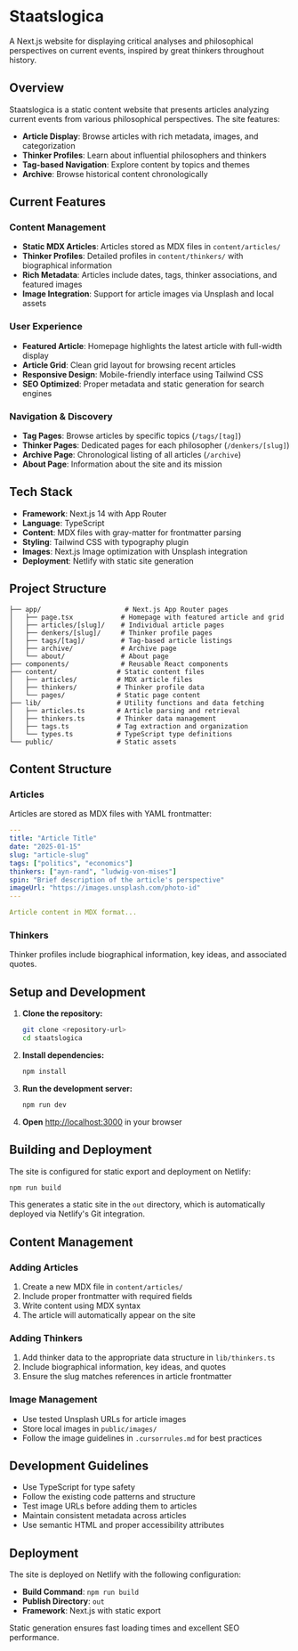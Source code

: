 # Staatslogica

A Next.js website for displaying critical analyses and philosophical perspectives on current events, inspired by great thinkers throughout history.

## Overview

Staatslogica is a static content website that presents articles analyzing current events from various philosophical perspectives. The site features:

- **Article Display**: Browse articles with rich metadata, images, and categorization
- **Thinker Profiles**: Learn about influential philosophers and thinkers
- **Tag-based Navigation**: Explore content by topics and themes
- **Archive**: Browse historical content chronologically

## Current Features

### Content Management
- **Static MDX Articles**: Articles stored as MDX files in `content/articles/`
- **Thinker Profiles**: Detailed profiles in `content/thinkers/` with biographical information
- **Rich Metadata**: Articles include dates, tags, thinker associations, and featured images
- **Image Integration**: Support for article images via Unsplash and local assets

### User Experience
- **Featured Article**: Homepage highlights the latest article with full-width display
- **Article Grid**: Clean grid layout for browsing recent articles
- **Responsive Design**: Mobile-friendly interface using Tailwind CSS
- **SEO Optimized**: Proper metadata and static generation for search engines

### Navigation & Discovery
- **Tag Pages**: Browse articles by specific topics (`/tags/[tag]`)
- **Thinker Pages**: Dedicated pages for each philosopher (`/denkers/[slug]`)
- **Archive Page**: Chronological listing of all articles (`/archive`)
- **About Page**: Information about the site and its mission

## Tech Stack

- **Framework**: Next.js 14 with App Router
- **Language**: TypeScript
- **Content**: MDX files with gray-matter for frontmatter parsing
- **Styling**: Tailwind CSS with typography plugin
- **Images**: Next.js Image optimization with Unsplash integration
- **Deployment**: Netlify with static site generation

## Project Structure

```
├── app/                     # Next.js App Router pages
│   ├── page.tsx            # Homepage with featured article and grid
│   ├── articles/[slug]/    # Individual article pages
│   ├── denkers/[slug]/     # Thinker profile pages
│   ├── tags/[tag]/         # Tag-based article listings
│   ├── archive/            # Archive page
│   └── about/              # About page
├── components/             # Reusable React components
├── content/               # Static content files
│   ├── articles/          # MDX article files
│   ├── thinkers/          # Thinker profile data
│   └── pages/             # Static page content
├── lib/                   # Utility functions and data fetching
│   ├── articles.ts        # Article parsing and retrieval
│   ├── thinkers.ts        # Thinker data management
│   ├── tags.ts            # Tag extraction and organization
│   └── types.ts           # TypeScript type definitions
└── public/                # Static assets
```

## Content Structure

### Articles
Articles are stored as MDX files with YAML frontmatter:

```yaml
---
title: "Article Title"
date: "2025-01-15"
slug: "article-slug"
tags: ["politics", "economics"]
thinkers: ["ayn-rand", "ludwig-von-mises"]
spin: "Brief description of the article's perspective"
imageUrl: "https://images.unsplash.com/photo-id"
---

Article content in MDX format...
```

### Thinkers
Thinker profiles include biographical information, key ideas, and associated quotes.

## Setup and Development

1. **Clone the repository:**
   ```bash
   git clone <repository-url>
   cd staatslogica
   ```

2. **Install dependencies:**
   ```bash
   npm install
   ```

3. **Run the development server:**
   ```bash
   npm run dev
   ```

4. **Open** [http://localhost:3000](http://localhost:3000) in your browser

## Building and Deployment

The site is configured for static export and deployment on Netlify:

```bash
npm run build
```

This generates a static site in the `out` directory, which is automatically deployed via Netlify's Git integration.

## Content Management

### Adding Articles
1. Create a new MDX file in `content/articles/`
2. Include proper frontmatter with required fields
3. Write content using MDX syntax
4. The article will automatically appear on the site

### Adding Thinkers
1. Add thinker data to the appropriate data structure in `lib/thinkers.ts`
2. Include biographical information, key ideas, and quotes
3. Ensure the slug matches references in article frontmatter

### Image Management
- Use tested Unsplash URLs for article images
- Store local images in `public/images/`
- Follow the image guidelines in `.cursorrules.md` for best practices

## Development Guidelines

- Use TypeScript for type safety
- Follow the existing code patterns and structure
- Test image URLs before adding them to articles
- Maintain consistent metadata across articles
- Use semantic HTML and proper accessibility attributes

## Deployment

The site is deployed on Netlify with the following configuration:
- **Build Command**: `npm run build`
- **Publish Directory**: `out`
- **Framework**: Next.js with static export

Static generation ensures fast loading times and excellent SEO performance.
